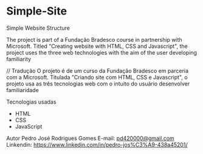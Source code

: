 # Simple-Site
Simple Website Structure

The project is part of a Fundação Bradesco course in partnership with Microsoft. Titled "Creating website with HTML, CSS and Javascript", the project uses the three web technologies with the aim of the user developing familiarity

// Tradução
O projeto é de um curso da Fundação Bradesco em parceria com a Microsoft. Titulada "Criando site com HTML, CSS e Javascript", o projeto usa as três tecnologias web com o intuito do usuário desenvolver familiaridade

Tecnologias usadas
- HTML
- CSS
- JavaScript

Autor
Pedro José Rodrigues Gomes
E-mail: pd420000@gmail.com
Linkendin: https://www.linkedin.com/in/pedro-jos%C3%A9-438a45201/

